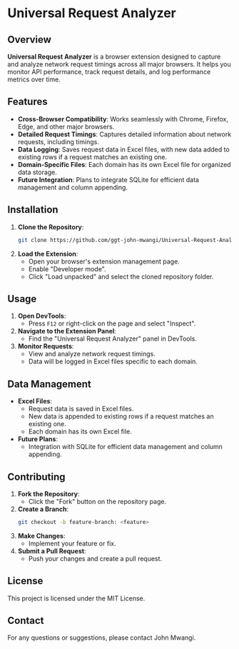 
# Universal Request Analyzer

## Overview
**Universal Request Analyzer** is a browser extension designed to capture and analyze network request timings across all major browsers. It helps you monitor API performance, track request details, and log performance metrics over time.

## Features
- **Cross-Browser Compatibility**: Works seamlessly with Chrome, Firefox, Edge, and other major browsers.
- **Detailed Request Timings**: Captures detailed information about network requests, including timings.
- **Data Logging**: Saves request data in Excel files, with new data added to existing rows if a request matches an existing one.
- **Domain-Specific Files**: Each domain has its own Excel file for organized data storage.
- **Future Integration**: Plans to integrate SQLite for efficient data management and column appending.

## Installation
1. **Clone the Repository**:
   ```bash
   git clone https://github.com/ggt-john-mwangi/Universal-Request-Analyzer.git
   ```
2. **Load the Extension**:
   - Open your browser's extension management page.
   - Enable "Developer mode".
   - Click "Load unpacked" and select the cloned repository folder.

## Usage
1. **Open DevTools**:
   - Press `F12` or right-click on the page and select "Inspect".
2. **Navigate to the Extension Panel**:
   - Find the "Universal Request Analyzer" panel in DevTools.
3. **Monitor Requests**:
   - View and analyze network request timings.
   - Data will be logged in Excel files specific to each domain.

## Data Management
- **Excel Files**:
  - Request data is saved in Excel files.
  - New data is appended to existing rows if a request matches an existing one.
  - Each domain has its own Excel file.
- **Future Plans**:
  - Integration with SQLite for efficient data management and column appending.

## Contributing
1. **Fork the Repository**:
   - Click the "Fork" button on the repository page.
2. **Create a Branch**:
   ```bash
   git checkout -b feature-branch: <feature>
   ```
3. **Make Changes**:
   - Implement your feature or fix.
4. **Submit a Pull Request**:
   - Push your changes and create a pull request.

## License
This project is licensed under the MIT License.

## Contact
For any questions or suggestions, please contact John Mwangi.

